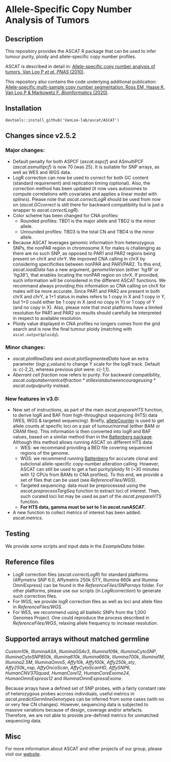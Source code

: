 # Allele-Specific Copy Number Analysis of Tumors

## Description

This repository provides the ASCAT R package that can be used to infer tumour purity, ploidy and
allele-specific copy number profiles.

ASCAT is described in detail in: [Allele-specific copy number analysis of tumors. Van Loo P *et al*. *PNAS* (2010)](http://www.ncbi.nlm.nih.gov/pubmed/20837533).

This repository also contains the code underlying additional publication:
[Allele-specific multi-sample copy number segmentation. Ross EM, Haase K, Van Loo P & Markowetz F. *Bioinformatics* (2020)](https://pubmed.ncbi.nlm.nih.gov/32449758).

## Installation
`devtools::install_github('VanLoo-lab/ascat/ASCAT')`

## Changes since v2.5.2
### Major changes:
- Default penalty for both ASPCF (*ascat.aspcf*) and ASmultiPCF (*ascat.asmultipcf*) is now 70 (was 25). It is suitable for SNP arrays, as well as WES and WGS data.
- LogR correction can now be used to correct for both GC content (standard requirement) and replication timing (optional). Also, the correction method has been updated (it now uses autosomes to compute correlations with covariates and applies a linear model with *splines*). Please note that *ascat.correctLogR* should be used from now on (*ascat.GCcorrect* is still there for backward compatibility but is just a wrapper to *ascat.correctLogR*).
- Color scheme has been changed for CNA profiles:
	- Rounded profiles: TBD1 is the major allele and TBD2 is the minor allele.
	- Unrounded profiles: TBD3 is the total CN and TBD4 is the minor allele.
- Because ASCAT leverages genomic information from heterozygous SNPs, the nonPAR region in chromosome X for males is challenging as there are no such SNP, as opposed to PAR1 and PAR2 regions being present on chrX and chrY. We improved CNA calling in chrX by considering specificities between nonPAR and PAR1/PAR2. To this end, *ascat.loadData* has a new argument, *genomeVersion* (either *'hg19'* or *'hg38'*), that enables locating the nonPAR region on chrX. If provided, such information will be considered in the different ASCAT functions. We recommand always providing this information so CNA calling on chrX for males will be more accurate. Since PAR1 and PAR2 are present in both chrX and chrY, a 1+1 status in males refers to 1 copy in X and 1 copy in Y, but 1+0 could either be 1 copy in X (and no copy in Y) or 1 copy of Y (and no copy in X). Also, please note that most platforms have a limited resolution for PAR1 and PAR2 so results should carefully be interpreted in respect to available resolution.
- Ploidy value displayed in CNA profiles no longers comes from the grid search and is now the final tumour ploidy (matching with `ascat.output$ploidy`).

### Minor changes:
- *ascat.plotRawData* and *ascat.plotSegmentedData* have an extra parameter (*logr.y_values*) to change Y scale for the logR track. Default is: c(-2,2), whereas previous plot were: c(-1,1).
- *Aberrant cell fraction* now refers to *purity*. For backward compatibility, *ascat.output$aberrantcellfraction* still exists but we encourage using *ascat.output$purity* instead.

### New features in v3.0:
- New set of instructions, as part of the main *ascat.prepareHTS* function, to derive logR and BAF from high-throughput sequencing (HTS) data (WES, WGS & targeted sequencing). Briefly, [alleleCounter](https://github.com/cancerit/alleleCount) is used to get allele counts at specific loci on a pair of tumour/normal (either BAM or CRAM files). This information is then converted into logR and BAF values, based on a similar method than in the [Battenberg package](https://github.com/Wedge-lab/battenberg). Although this method allows running ASCAT on different HTS data:
  - WES: we recommand providing a BED file covering sequenced regions of the genome.
  - WGS: we recommend running [Battenberg](https://github.com/Wedge-lab/battenberg) for accurate clonal and subclonal allele-specific copy-number alteration calling. However, ASCAT can still be used to get a fast purity/ploidy fit (~30 minutes with 12 CPUs from BAMs to CNA profiles). To this end, we provide a set of files that can be used (see *ReferenceFiles/WGS*).
  - Targeted sequencing: data must be preprocessed using the *ascat.preprocessTargSeq* function to extract loci of interest. Then, such curated loci list may be used as part of the *ascat.prepareHTS* function.
  - **For HTS data, gamma must be set to 1 in *ascat.runASCAT*.**
- A new function to collect metrics of interest has been added: *ascat.metrics*.

## Testing
We provide some scripts and input data in the *ExampleData* folder.

## Reference files
- LogR correction files (*ascat.correctLogR*) for standard platforms (Affymetrix SNP 6.0, Affymetrix 250k STY, Illumina 660k and Illumina OmniExpress) can be found in the *ReferenceFiles/SNParrays* folder. For other platforms, please use our scripts (in *LogRcorrection*) to generate such correction files.
- For WGS, we provide logR correction files as well as loci and allele files in *ReferenceFiles/WGS*.
- For WES, we recommend using all biallelic SNPs from the 1,000 Genomes Project. One could reproduce the process described in *ReferenceFiles/WGS*, relaxing allele frequency to increase resolution.

## Supported arrays without matched germline
*Custom10k*, *IlluminaASA*, *IlluminaGSAv3*, *Illumina109k*, *IlluminaCytoSNP*, *IlluminaCytoSNP850k*, *Illumina610k*, *Illumina660k*, *Illumina700k*, *Illumina1M*, *Illumina2.5M*, *IlluminaOmni5*, *Affy10k*, *Affy100k*, *Affy250k_sty*, *Affy250k_nsp*, *AffyOncoScan*, *AffyCytoScanHD*, *AffySNP6*, *HumanCNV370quad*, *HumanCore12*, *HumanCoreExome24*, *HumanOmniExpress12* and *IlluminaOmniExpressExome*.

Because arrays have a defined set of SNP probes, with a fairly constant rate of heterozygous probes accross individuals, useful metrics in *ascat.predictGermlineGenotypes* can be inferred from some cases (with no or very few CN changes). However, sequencing data is subjected to massive variations because of design, coverage and/or artefacts. Therefore, we are not able to provide pre-defined metrics for unmatched sequencing data.

## Misc
For more information about ASCAT and other projects of our group, please visit our [website](https://www.crick.ac.uk/research/a-z-researchers/researchers-v-y/peter-van-loo/software/).
